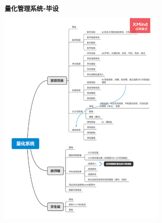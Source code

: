 ## 量化管理系统-毕设


![Image text](https://github.com/WeiShuaibing/lianghua/blob/master/src/main/resources/static/img/%E9%87%8F%E5%8C%96%E7%B3%BB%E7%BB%9F.png)
